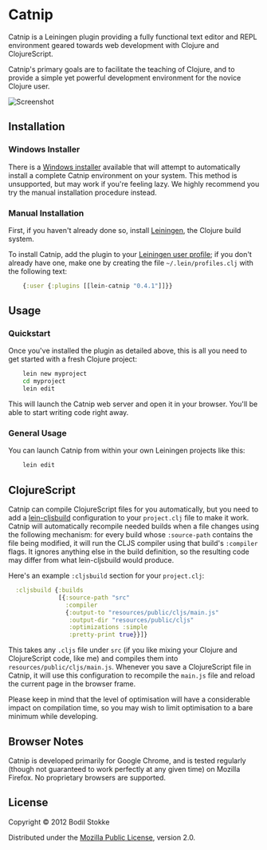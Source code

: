 # Catnip

Catnip is a Leiningen plugin providing a fully functional text editor
and REPL environment geared towards web development with Clojure and
ClojureScript.

Catnip's primary goals are to facilitate the teaching of Clojure, and
to provide a simple yet powerful development environment for the
novice Clojure user.

![Screenshot](https://raw.github.com/bodil/catnip/master/catnip-screenshot-light.png)

## Installation

### Windows Installer

There is a [Windows
installer](https://github.com/bodil/leiningen-for-dummies) available
that will attempt to automatically install a complete Catnip
environment on your system. This method is unsupported, but may work
if you're feeling lazy. We highly recommend you try the manual
installation procedure instead.

### Manual Installation

First, if you haven't already done so, install [Leiningen](https://github.com/technomancy/leiningen), the Clojure build system.

To install Catnip, add the plugin to your
[Leiningen user profile](https://github.com/technomancy/leiningen/blob/master/doc/PROFILES.md); if you don't already have one, make one by creating the file `~/.lein/profiles.clj` with the following text:

```clojure
    {:user {:plugins [[lein-catnip "0.4.1"]]}}
```

## Usage

### Quickstart

Once you've installed the plugin as detailed above, this is all you
need to get started with a fresh Clojure project:

```bash
    lein new myproject
    cd myproject
    lein edit
```

This will launch the Catnip web server and open it in your browser.
You'll be able to start writing code right away.

### General Usage

You can launch Catnip from within your own Leiningen projects like
this:

```bash
    lein edit
```

## ClojureScript

Catnip can compile ClojureScript files for you automatically, but you
need to add a
[lein-cljsbuild](https://github.com/emezeske/lein-cljsbuild)
configuration to your `project.clj` file to make it work. Catnip will
automatically recompile needed builds when a file changes using the
following mechanism: for every build whose `:source-path` contains the
file being modified, it will run the CLJS compiler using that build's
`:compiler` flags. It ignores anything else in the build definition,
so the resulting code may differ from what lein-cljsbuild would
produce.

Here's an example `:cljsbuild` section for your `project.clj`:

```clojure
  :cljsbuild {:builds
              [{:source-path "src"
                :compiler
                {:output-to "resources/public/cljs/main.js"
                 :output-dir "resources/public/cljs"
                 :optimizations :simple
                 :pretty-print true}}]}
```

This takes any `.cljs` file under `src` (if you like mixing your
Clojure and ClojureScript code, like me) and compiles them into
`resources/public/cljs/main.js`. Whenever you save a ClojureScript
file in Catnip, it will use this configuration to recompile the
`main.js` file and reload the current page in the browser frame.

Please keep in mind that the level of optimisation will have a
considerable impact on compilation time, so you may wish to limit
optimisation to a bare minimum while developing.

## Browser Notes

Catnip is developed primarily for Google Chrome, and is tested
regularly (though not guaranteed to work perfectly at any given time)
on Mozilla Firefox. No proprietary browsers are supported.

## License

Copyright © 2012 Bodil Stokke

Distributed under the
[Mozilla Public License](http://mozilla.org/MPL/2.0/), version 2.0.
